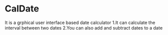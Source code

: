 # CalDate
It is a grphical user interface based date calculator
  1.It can calculate the interval between two dates
  2.You can also add and subtract dates to a date
